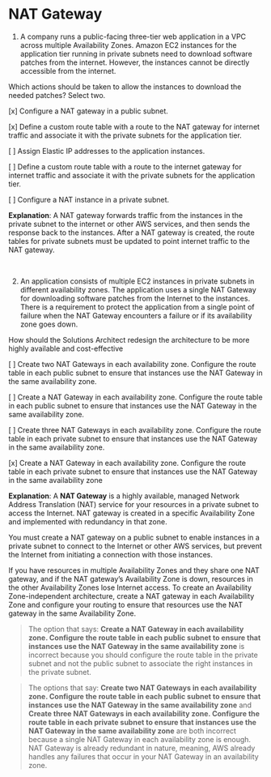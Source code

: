# NAT Gateway

1.  A company runs a public-facing three-tier web application in a VPC across multiple Availability Zones. Amazon EC2 instances for the application tier running in private subnets need to download software patches from the internet. However, the instances cannot be directly accessible from the internet.

Which actions should be taken to allow the instances to download the needed patches? Select two.

[x] Configure a NAT gateway in a public subnet.

[x] Define a custom route table with a route to the NAT gateway for internet traffic and associate it with the
private subnets for the application tier.

[ ] Assign Elastic IP addresses to the application instances.

[ ] Define a custom route table with a route to the internet gateway for internet traffic and associate it with
the private subnets for the application tier.

[ ] Configure a NAT instance in a private subnet.

**Explanation**: A NAT gateway forwards traffic from the instances in the private subnet to the internet or other AWS services, and then sends the response back to the instances. After a NAT gateway is created, the route tables for private subnets must be updated to point internet traffic to the NAT gateway.

<br />

2. An application consists of multiple EC2 instances in private subnets in different availability zones. The application uses a single NAT Gateway for downloading software patches from the Internet to the instances. There is a requirement to protect the application from a single point of failure when the NAT Gateway encounters a failure or if its availability zone goes down.

How should the Solutions Architect redesign the architecture to be more highly available and cost-effective

[ ] Create two NAT Gateways in each availability zone. Configure the route table in each public subnet to ensure that instances use the NAT Gateway in the same availability zone.

[ ] Create a NAT Gateway in each availability zone. Configure the route table in each public subnet to ensure that instances use the NAT Gateway in the same availability zone.

[ ] Create three NAT Gateways in each availability zone. Configure the route table in each private subnet to ensure that instances use the NAT Gateway in the same availability zone.

[x] Create a NAT Gateway in each availability zone. Configure the route table in each private subnet to ensure that instances use the NAT Gateway in the same availability zone

**Explanation**: A **NAT Gateway** is a highly available, managed Network Address Translation (NAT) service for your resources in a private subnet to access the Internet. NAT gateway is created in a specific Availability Zone and implemented with redundancy in that zone.

You must create a NAT gateway on a public subnet to enable instances in a private subnet to connect to the Internet or other AWS services, but prevent the Internet from initiating a connection with those instances.

If you have resources in multiple Availability Zones and they share one NAT gateway, and if the NAT gateway’s Availability Zone is down, resources in the other Availability Zones lose Internet access. To create an Availability Zone-independent architecture, create a NAT gateway in each Availability Zone and configure your routing to ensure that resources use the NAT gateway in the same Availability Zone.

> The option that says: **Create a NAT Gateway in each availability zone. Configure the route table in each public subnet to ensure that instances use the NAT Gateway in the same availability zone** is incorrect because you should configure the route table in the private subnet and not the public subnet to associate the right instances in the private subnet.

> The options that say: **Create two NAT Gateways in each availability zone. Configure the route table in each public subnet to ensure that instances use the NAT Gateway in the same availability zone** and **Create three NAT Gateways in each availability zone. Configure the route table in each private subnet to ensure that instances use the NAT Gateway in the same availability zone** are both incorrect because a single NAT Gateway in each availability zone is enough. NAT Gateway is already redundant in nature, meaning, AWS already handles any failures that occur in your NAT Gateway in an availability zone.

<br />